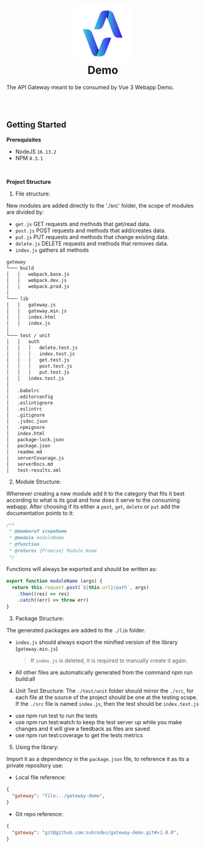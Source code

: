 <div align="center">
    <img width=150 height=150 src="./public/logo.png" title="demo" />
    <h1 style="margin-top: 0px">Demo
    </h1>
</div>

The API Gateway meant to be consumed by Vue 3 Webapp Demo.

<br><br>

## Getting Started


**Prerequisites**
* NodeJS `16.13.2`
* NPM `8.3.1`
<br>

**Project Structure**
1. File structure:

New modules are added directly to the './src' folder, the scope of modules are divided by:

* `get.js` GET requests and methods that get/read data.
* `post.js` POST requests and methods that add/creates data.
* `put.js` PUT requests and methods that change existing data.
* `delete.js` DELETE requests and methods that removes data.
* `index.js` gathers all methods

```
gateway
└─── build
│   │   webpack.base.js
│   │   webpack.dev.js
│   │   webpack.prod.js
│
└─── lib
│   │   gateway.js
│   │   gateway.min.js
│   │   index.html
│   │   index.js
│   
└─── test / unit
│   │   auth
│   │   │   delete.test.js
│   │   │   index.test.js
│   │   │   get.test.js
│   │   │   post.test.js
│   │   │   put.test.js
│   │   index.test.js
│ 
│   .babelrc
│   .editorconfig
│   .eslintignore
│   .eslintrc
│   .gitignore
│   .jsdoc.json
│   .npmignore
│   index.html
│   package-lock.json
│   package.json
│   readme.md
│   serverCovarage.js
│   serverDocs.md
│   test-results.xml
```

2. Module Structure:

Whenever creating a new module add it to the category that fits it best according to what is its goal and how does it serve to the consuming webapp. After choosing if its either a `post`, `get`, `delete` or `put` add the documentation points to it:

```js
/**
 * @memberof scopeName
 * @module moduleName
 * @function
 * @returns {Promise} Module Name
 */
```

Functions will always be exported and should be written as:

```js
export function moduleName (args) {
  return this.request.post(`${this.url}/path`, args)
    .then((res) => res)
    .catch((err) => throw err)
}
```

3. Package Structure:

The generated packages are added to the `./lib` folder.

* `index.js` should always export the minified version of the library (`gateway.min.js`)

  > If `index.js` is deleted, it is required to manually create it again.

* All other files are automatically generated from the command npm run build:all

4. Unit Test Structure:
The `./test/unit` folder should mirror the `./src`, for each file at the source of the project should be one at the testing scope.
If the `./src` file is named `index.js`, then the test should be `index.test.js`

* use npm run test to run the tests
* use npm run test:watch to keep the test server up while you make changes and it will give a feedback as files are saved
* use npm run test:coverage to get the tests metrics

5. Using the library:

Import it as a dependency in the `package.json` file, to reference it as its a private repository use:

* Local file reference:

```json
{
  "gateway": "file:../gateway-demo",
}
```

* Git repo reference:

```json
{
  "gateway": "git@github.com:suhcodes/gateway-demo.git#v1.0.0",
}
```
